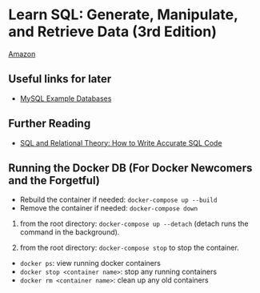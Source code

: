 # Learn SQL: Generate, Manipulate, and Retrieve Data (3rd Edition)

[Amazon](https://www.amazon.com/Learning-SQL-Generate-Manipulate-Retrieve/dp/1492057614/ref=sr_1_1?crid=2SMANKRVIMR7R&keywords=learning+sql&qid=1671021643&sprefix=learning+sq%2Caps%2C459&sr=8-1)

## Useful links for later

* [MySQL Example Databases](https://dev.mysql.com/doc/index-other.html)

## Further Reading

* [SQL and Relational Theory: How to Write Accurate SQL Code](https://www.amazon.com/SQL-Relational-Theory-Write-Accurate-ebook/dp/B017S0YPOG/ref=sr_1_1?crid=T31O9RXOCO77&keywords=sql+and+relational+theory&qid=1671028113&s=books&sprefix=sql+and+rel%2Cstripbooks-intl-ship%2C713&sr=1-1)

## Running the Docker DB (For Docker Newcomers and the Forgetful)

* Rebuild the container if needed: `docker-compose up --build`
* Remove the container if needed: `docker-compose down`

1.  from the root directory: `docker-compose up --detach`
    (detach runs the command in the background).

2.  from the root directory: `docker-compose stop` to stop the container. 

*   `docker ps`: view running docker containers
*   `docker stop <container name>`: stop any running containers
*   `docker rm <container name>`: clean up any old containers
